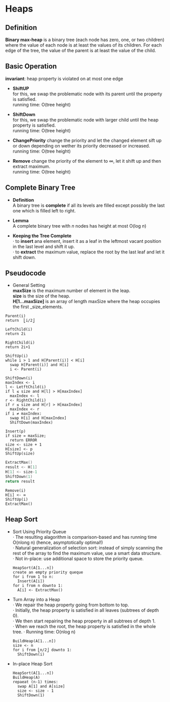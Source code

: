 # Heaps

## Definition
**Binary max-heap** is a binary tree (each node has zero, one, or two children) where the value of each node is at least the values of its children.
For each edge of the tree, the value of the parent is at least the value of the child.

## Basic Operation    
 
**invariant**: heap property is violated on at most one edge 

* **ShiftUP**   
  for this, we swap the problematic node with its parent until the property is satisfied.   
  running time: O(tree height)    
  
* **ShiftDown**   
  for this, we swap the problematic node with larger child until the heap property is satisfied.    
  running time: O(tree height)    

* **ChangePriority**
  change the priority and let the changed element sift up or down depending on wether its priority decreased or increased.    
  running time: O(tree height)

* **Remove**
  change the priority of the element to ∞, let it shift up and then extract maximum.  
  running time: O(tree height)

## Complete Binary Tree

* **Definition**     
A binary tree is **complete** if all its levels are filled except possibly the last one which is filled left to right.    

* **Lemma**   
A complete binary tree with _n_ nodes has height at most O(log _n_)    

* **Keeping the Tree Complete**   
· to **insert** ana element, insert it as a leaf in the leftmost vacant position in the last level and shift it up.   
· to **extract** the maximum value, replace the root by the last leaf and let it shift down.    

## Pseudocode

* General Setting   
**maxSize** is the maximum number of element in the leap.   
**size** is the size of the heap.   
**H[1...maxSize]** is an array of length maxSize where the heap occupies the first _size_elements.    

```Pseudocode
Parent(i)
return  ⎣i/2⎦
```

```
LeftChild(i)
return 2i
```

```
RightChild(i)
return 2i+1
```

```
ShiftUp(i)
while i > 1 and H[Parent(i)] < H[i]
  swap H[Parent(i)] and H[i]
  i <- Parent(i)
```

```
ShiftDown(i)
maxIndex <- i
l <- LetftChild(i)
if l ≤ size and H[l] > H[maxIndex]
  maxIndex <- l
r <- RightChild(i)
if r ≤ size and H[r] > H[maxIndex]
  maxIndex <- r
if i ≠ maxIndex:
  swap H[i] and H[maxIndex]
  ShiftDown(maxIndex)
```

```
Insert(p)
if size = maxSize;
  return ERROR
size <- size + 1
H[size] <- p
ShiftUp(size)
```

```C++
ExtractMax()
result <- H[1]
H[1] <- size-1
ShiftDown(1)
return result
```

```
Remove(i)
H[i] <- ∞
ShiftUp(i)
ExtractMax()
```

## Heap Sort

* Sort Using Priority Queue   
· The resulting alagorithm is comparison-based and has running time O(nlong n) (hence, asymptotically optimal!)   
· Natural generalization of selection sort: instead of simply scanning the rest of the array to find the maximum value, use a smart data structure.   
· Not in-place: use additional space to store the priority queue.   

  ```
  HeapSort(A[1...n])
  create an empty priority queque
  for i from 1 to n:
    Insert(A[i])
  for i from n downto 1:
    A[i] <- ExtractMax()
  ```

* Turn Array into a Heap    
· We repair the heap property going from bottom to top.   
· Initially, the heap property is satisfied in all leaves (subtrees of depth 0).    
· We then start repairing the heap property in all subtrees of depth 1.   
· When we reach the root, the heap property is satisfied in the whole tree.
· Running time: O(nlog n)  
  ```
  BuildHeap(A[1...n])
  size <- n
  for i from ⎣n/2⎦ downto 1:
    ShiftDown(i)
  ```

* In-place Heap Sort  
  ```
  HeapSort(A[1...n])
  BuildHeap(A)
  repaeat (n-1) times:
    swap A[1] and A[size]
    size <- size - 1
    ShiftDown(1)
  ```

 






